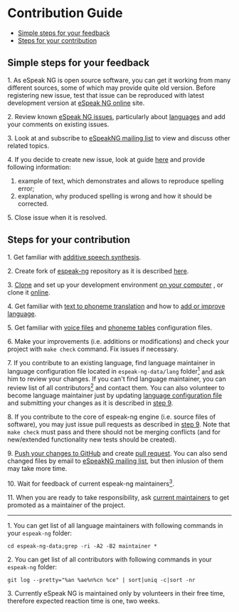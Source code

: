 # Contribution Guide

- [Simple steps for your feedback](#simple-steps-for-your-feedback)
- [Steps for your contribution](#steps-for-your-contribution)

## Simple steps for your feedback

<a class="anchor" id="simplestep1">1. As eSpeak NG is open source software, you can get it working from many different sources, some of which may provide quite
old version. Before registering new issue, test that issue can be reproduced with latest development version at
[eSpeak NG online](https://odo.lv/Espeak) site.

<a class="anchor" id="simlestep2">2. Review known [eSpeak NG issues](https://github.com/espeak-ng/espeak-ng/issues), particularly about
[languages](https://github.com/espeak-ng/espeak-ng/labels/languages%2Fpronunciation) and add your comments on existing issues.

<a class="anchor" id="simlestep3">3. Look at and subscribe to [eSpeakNG mailing list](https://groups.io/g/espeak-ng)
to view and discuss other related topics.

<a class="anchor" id="simlestep4">4. If you decide to create new issue, look at guide [here](https://help.github.com/en/articles/creating-an-issue) and provide following information:

1. example of text, which demonstrates and allows to reproduce spelling error;
2. explanation, why produced spelling is wrong and how it should be corrected.

<a class="anchor" id="simlestep5">5. Close issue when it is resolved.

## Steps for your contribution
<a class="anchor" id="step1">1. Get familiar with [additive speech synthesis](https://en.wikipedia.org/wiki/Speech_synthesis#Formant_synthesis).

<a class="anchor" id="step2">2. Create fork of [espeak-ng](https://github.com/espeak-ng/espeak-ng) repository as it is described [here](https://help.github.com/en/articles/fork-a-repo).

<a class="anchor" id="step3">3. [Clone](https://help.github.com/en/articles/cloning-a-repository) and set up your development environment [on your computer](building.md) , or clone it [online](https://odo.lv/EspeakGuide).

<a class="anchor" id="step4">4. Get familiar with [text to phoneme translation](dictionary.md) and how to [add or improve language](add_language.md).

<a class="anchor" id="step5">5. Get familiar with [voice files](voices.md) and [phoneme tables](phontab.md) configuration files.

<a class="anchor" id="step6">6. Make your improvements (i.e. additions or modifications) and check your project with `make check` command. Fix issues if necessary.

<a class="anchor" id="step7">7. If you contribute to an existing language, find language maintainer in language configuration file located in `espeak-ng-data/lang` folder[<sup>1</sup>](#1) and ask him to review your changes. If you can't find language maintainer, you can review list of all contributors[<sup>2</sup>](#2) and contact them. You can also volunteer to become language maintainer just by updating [language configuration file](voices.md) and submitting your changes as it is described in [step 9](#9).

<a class="anchor" id="step8">8. If you contribute to the core of espeak-ng engine (i.e. source files of software), you may just issue pull requests as described in [step 9](#9). Note that `make check` must pass and there should not be merging conflicts (and for new/extended functionality new tests should be created).

<a class="anchor" id="step9">9. [Push your changes to GitHub](https://help.github.com/en/articles/pushing-commits-to-a-remote-repository) and create [pull request](https://help.github.com/en/articles/creating-a-pull-request). You can also send changed files by email to [eSpeakNG mailing list](https://groups.io/g/espeak-ng), but then inlusion of them may take more time.

<a class="anchor" id="step10">10. Wait for feedback of current espeak-ng maintainers[<sup>3</sup>](#3).

<a class="anchor" id="step11">11. When you are ready to take responsibility, ask [current maintainers](https://github.com/espeak-ng/espeak-ng/people) to get promoted as a maintainer of the project.

----

<a class="anchor" id="1"></a>1. You can get list of all language maintainers with following commands in your `espeak-ng` folder:

```
cd espeak-ng-data;grep -ri -A2 -B2 maintainer *
```

<a class="anchor" id="2"></a>2. You can get list of all contributors with following commands in your `espeak-ng` folder:

```
git log --pretty="%an %ae%n%cn %ce" | sort|uniq -c|sort -nr
```
<a class="anchor" id="3"></a>3. Currently eSpeak NG is maintained only by volunteers in their free time, therefore expected reaction time is one, two weeks.

